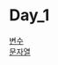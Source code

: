 # Day_1   
 [변수](https://github.com/JangHyoGwang/TIL/blob/main/Java/%EB%B3%80%EC%88%98.java)      
 [문자열](https://github.com/JangHyoGwang/TIL/blob/main/Java/%EB%AC%B8%EC%9E%90%EC%97%B4.java)      
  
